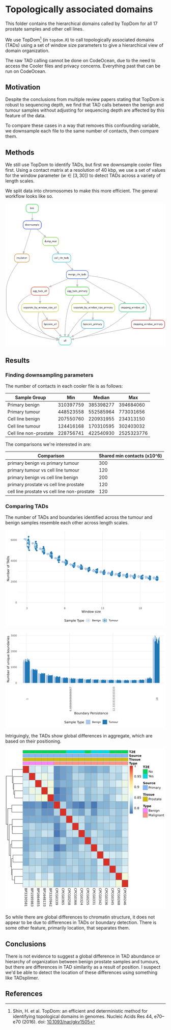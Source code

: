 # Topologically associated domains

This folder contains the hierarchical domains called by TopDom for all 17 prostate samples and other cell lines.

We use TopDom[^1] (in `topdom.R`) to call topologically associated domains (TADs) using a set of window size parameters to give a hierarchical view of domain organization.

The raw TAD calling cannot be done on CodeOcean, due to the need to access the Cooler files and privacy concerns.
Everything past that can be run on CodeOcean.

## Motivation

Despite the conclusions from multiple review papers stating that TopDom is robust to sequencing depth, we find that TAD calls between the benign and tumour samples without adjusting for sequencing depth are affected by this feature of the data.

To compare these cases in a way that removes this confounding variable, we downsample each file to the same number of contacts, then compare them.

## Methods

We still use TopDom to identify TADs, but first we downsample cooler files first.
Using a contact matrix at a resolution of 40 kbp, we use a set of values for the window parameter ($w \in [3, 30]$) to detect TADs across a variety of length scales.

We split data into chromosomes to make this more efficient.
The general workflow looks like so.

![Workflow](rulegraph.png)

## Results

### Finding downsampling parameters

The number of contacts in each cooler file is as follows:

| Sample Group           | Min       | Median    | Max        |
| ---------------------- | --------- | --------- | ---------- |
| Primary benign         | 310397759 | 385398277 | 394684060  |
| Primary tumour         | 448523558 | 552585964 | 773031656  |
| Cell line benign       | 207550760 | 220931955 | 234313150  |
| Cell line tumour       | 124416168 | 170310595 | 302403032  |
| Cell line non-prostate | 228756741 | 422540930 | 2525323776 |

The comparisons we're interested in are:

| Comparison                                   | Shared min contacts (x10^6) |
| -------------------------------------------- | --------------------------- |
| primary benign vs primary tumour             | 300                         |
| primary tumour vs cell line tumour           | 120                         |
| primary benign vs cell line benign           | 200                         |
| primary prostate vs cell line prostate       | 120                         |
| cell line prostate vs cell line non-prostate | 120                         |

### Comparing TADs

The number of TADs and boundaries identified across the tumour and benign samples resemble each other across length scales.

![TAD counts across primary samples](../../results/2020-08-29_TADs-downsampled/Plots/tad-counts.png)

![TAD boundary persistence similarity across primary samples](../../results/2020-08-29_TADs-downsampled/Plots/boundary-counts.by-persistence.png)

Intriguingly, the TADs show global differences in aggregate, which are based on their positioning.

![TAD similarity of primary samples](../../results/2020-08-29_TADs-downsampled/Plots/bp-score.cluster.png)

So while there are global differences to chromatin structure, it does not appear to be due to differences in TADs or boundary detection.
There is some other feature, primarily location, that separates them.

## Conclusions

There is not evidence to suggest a global difference in TAD abundance or hierarchy of organization between benign prostate samples and tumours, but there are differences in TAD similarity as a result of position.
I suspect we'd be able to detect the location of these differences using something like TADsplimer.

## References

[^1]: Shin, H. et al. TopDom: an efficient and deterministic method for identifying topological domains in genomes. Nucleic Acids Res 44, e70–e70 (2016). doi: [10.1093/nar/gkv1505](https://doi.org/10.1093/nar/gkv1505)
